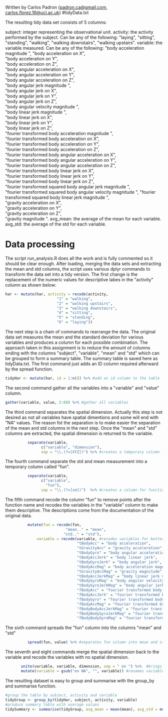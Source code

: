 Written by Carlos Padron (padron.ca@gmail.com, carlos.florez.16@ucl.ac.uk)
#tidyData.txt

The resulting tidy data set consists of 5 columns:

subject: integer representing the observational unit.
activity: the activity performed by the subject. Can be any of the following:
  "laying", 
  "sitting", 
  "standing",
  "walking", 
  "walking downstairs", 
  "walking upstairs".
variable: the variable measured. Can be any of the following:
  "body acceleration magnitude ",
  "body acceleration on X",                                     
  "body acceleration on Y",                                      
  "body acceleration on Z",                                      
  "body angular acceleration on X",                              
  "body angular acceleration on Y",                              
  "body angular acceleration on Z",                              
  "body angular jerk magnitude ",                                
  "body angular jerk on X",                                      
  "body angular jerk on Y",                                      
  "body angular jerk on Z",                                      
  "body angular velocity magnitude ",                            
  "body linear jerk magnitude ",                                 
  "body linear jerk on X",                                       
  "body linear jerk on Y",                                       
  "body linear jerk on Z",                                       
  "fourier transformed body acceleration magnitude ",            
  "fourier transformed body acceleration on X",                  
  "fourier transformed body acceleration on Y",                  
  "fourier transformed body acceleration on Z",                  
  "fourier transformed body angular acceleration on X",          
  "fourier transformed body angular acceleration on Y",          
  "fourier transformed body angular acceleration on Z",          
  "fourier transformed body linear jerk on X",                   
  "fourier transformed body linear jerk on Y",                   
  "fourier transformed body linear jerk on Z",                   
  "fourier transformed squared body angular jerk magnitude ",    
  "fourier transformed squared body angular velocity magnitude ",
  "fourier transformed squared body linear jerk magnitude ",     
  "gravity acceleration on X",                                   
  "gravity acceleration on Y",                                   
  "gravity acceleration on Z",                                   
  "gravity magnitude ". 
avg_mean: the average of the mean for each variable.
avg_std: the average of the std for each variable.

# Data processing

The script run_analysis.R does all the work and is fully commented so it should be clear enough. 
After loading, merging the data sets and extracting the mean and std columns, 
the script uses various dplyr commands to transform the data set into a tidy version.
The first change is the replacement of the numeric values for descriptive labes in the "activity" column as shown below:

```R
har <- mutate(har, activity = recode(activity, 
                       "1" = "walking",
                       "2" = "walking upstairs",
                       "3" = "walking downstairs",
                       "4" = "sitting",
                       "5" = "standing",
                       "6" = "laying"))
```
                 
The next step is a chain of commands to rearrange the data. The original data set measures the mean and the standard 
deviation for various variables and produces a column for each possible combination. The approach taken in this assignment
is to reduce the amount of columns ending with the columns "subject", "variable", "mean" and "std" which can be grouped to form a summary table. The summary table is saved here as tidyData.txt.
The first command just adds an ID column required afterward by the spread function.

```R
tidyHar <- mutate(har, id = 1:n()) %>% #add an id column to the table
```

The second command gather all the variables into a "variable" and "value" column.

```R     
gather(variable, value, 3:68) %>% #gather all variables
```

The third command separates the spatial dimension. Actually this step is not desired as not all variables have spatial dimentions and some will end with "NA" values. The reason fot the separation is to make easier the separation of the mean and std columns in the next step. Once the "mean" and "std" columns are extracted, the spatial dimension is returned to the variable.

```R
          separate(variable,
                c("variable", "dimension"),
                sep = "\\.(?=[XYZ])") %>% #creates a temporary column for spatial dimension
```
                
The fourth command separate the std and mean measurement into a temporary column called "fun".

```R
          separate(variable,
                c("variable",
                  "fun"),
                sep = "\\.(?=[sm])")  %>% #creates a column for function (mean or std)
```

The fifth command recode the column "fun" to remove points after the function name and recodes the variables in the "variable" column to make them descriptive. The descriptions come from the documentation of the original data.
 
```R
          mutate(fun = recode(fun,
                           "mean.." = "mean",
                          "std.." = "std"),
              variable = recode(variable, #recodes variables for better reading
                                "tBodyAcc" = "body acceleration",
                                "tGravityAcc" = "gravity acceleration",
                                "tBodyGyro" = "body angular acceleration",
                                "tBodyAccJerk" = "body linear jerk",
                                "tBodyGyroJerk" = "body angular jerk",
                                "tBodyAccMag" = "body acceleration magnitude",
                                "tGravityAccMag" = "gravity magnitude",
                                "tBodyAccJerkMag" = "body linear jerk magnitude",
                                "tBodyGyroMag" = "body angular velocity magnitude",
                                "tBodyGyroJerkMag" = "body angular jerk magnitude",
                                "fBodyAcc" = "fourier transformed body acceleration",
                                "fBodyAccJerk" = "fourier transformed body linear jerk",
                                "fBodyGyro" = "fourier transformed body angular acceleration",
                                "fBodyAccMag" = "fourier transformed body acceleration magnitude",
                                "fBodyBodyAccJerkMag" = "fourier transformed squared body linear jerk magnitude",
                                "fBodyBodyGyroJerkMag" = "fourier transformed squared body angular jerk magnitude",
                                "fBodyBodyGyroMag" = "fourier transformed squared body angular velocity magnitude")) %>% 
```
The sixth command spreads the "fun" column into the columns "mean" and "std" 
 
```R
          spread(fun, value) %>% #separates fun column into mean and std 
```

The seventh and eight commands merge the spatial dimension back to the variable and recode the variables with no spatial dimension.

```R
       unite(variable, variable, dimension, sep = " on ") %>%  #brings back spatial dimension to variable
       mutate(variable = gsub("on NA", "", variable)) #renames variables without spatial dimension
```

The resulting dataset is easy to group and summarise with the group_by and summarise function.

```R
#group the table by subject, activity and variable
tidyGroup <- group_by(tidyHar, subject, activity, variable) 
#produce summary table with average values
tidySummary <- summarise(tidyGroup, avg_mean = mean(mean), avg_std = mean(std))
```
